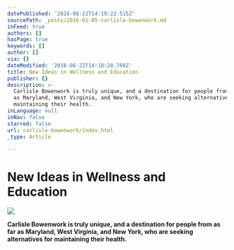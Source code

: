 ```yaml
---
datePublished: '2016-08-22T14:19:22.515Z'
sourcePath: _posts/2016-01-05-carlisle-bowenwork.md
inFeed: true
authors: []
hasPage: true
keywords: []
author: []
via: {}
dateModified: '2016-08-22T14:18:28.700Z'
title: New Ideas in Wellness and Education
publisher: {}
description: >-
  Carlisle Bowenwork is truly unique, and a destination for people from as far
  as Maryland, West Virginia, and New York, who are seeking alternatives for
  maintaining their health.
inLanguage: null
inNav: false
starred: false
url: carlisle-bowenwork/index.html
_type: Article

---
```

# New Ideas in Wellness and Education
![](https://the-grid-user-content.s3-us-west-2.amazonaws.com/00552460-e7be-4313-b5db-85fca3221123.jpg)

**Carlisle Bowenwork is truly unique, and a destination for people from as far as Maryland, West Virginia, and New York, who are seeking alternatives for maintaining their health.**